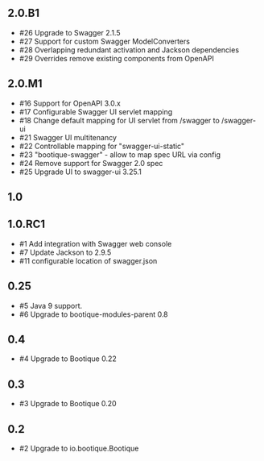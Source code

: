 ## 2.0.B1

* #26 Upgrade to Swagger 2.1.5
* #27 Support for custom Swagger ModelConverters
* #28 Overlapping redundant activation and Jackson dependencies
* #29 Overrides remove existing components from OpenAPI

## 2.0.M1

* #16 Support for OpenAPI 3.0.x
* #17 Configurable Swagger UI servlet mapping 
* #18 Change default mapping for UI servlet from /swagger to /swagger-ui
* #21 Swagger UI multitenancy
* #22 Controllable mapping for "swagger-ui-static"
* #23 "bootique-swagger" - allow to map spec URL via config
* #24 Remove support for Swagger 2.0 spec
* #25 Upgrade UI to swagger-ui 3.25.1

## 1.0

## 1.0.RC1

* #1 Add integration with Swagger web console
* #7 Update Jackson to 2.9.5
* #11 configurable location of swagger.json

## 0.25

* #5 Java 9 support.
* #6 Upgrade to bootique-modules-parent 0.8

## 0.4

* #4 Upgrade to Bootique 0.22

## 0.3

* #3 Upgrade to Bootique 0.20

## 0.2

* #2 Upgrade to io.bootique.Bootique
